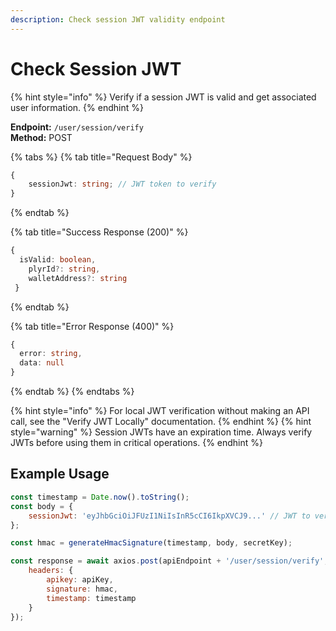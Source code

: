 ```yaml
---
description: Check session JWT validity endpoint
---
```


# Check Session JWT

{% hint style="info" %} Verify if a session JWT is valid and get associated user information. {% endhint %}

**Endpoint:** `/user/session/verify`  
**Method:** POST

{% tabs %} {% tab title="Request Body" %}

```typescript
{
    sessionJwt: string; // JWT token to verify
}
```

{% endtab %}

{% tab title="Success Response (200)" %}

```typescript
{
  isValid: boolean,
    plyrId?: string,
    walletAddress?: string
 }
```

{% endtab %}

{% tab title="Error Response (400)" %}

```typescript
{
  error: string,
  data: null
}
```

{% endtab %} {% endtabs %}

{% hint style="info" %} For local JWT verification without making an API call, see the "Verify JWT Locally" documentation. {% endhint %} {% hint style="warning" %} Session JWTs have an expiration time. Always verify JWTs before using them in critical operations. {% endhint %}

## Example Usage

```javascript
const timestamp = Date.now().toString();
const body = {
    sessionJwt: 'eyJhbGciOiJFUzI1NiIsInR5cCI6IkpXVCJ9...' // JWT to verify
};

const hmac = generateHmacSignature(timestamp, body, secretKey);

const response = await axios.post(apiEndpoint + '/user/session/verify', body, {
    headers: {
        apikey: apiKey,
        signature: hmac,
        timestamp: timestamp
    }
});
```
